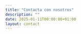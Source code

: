 ```yaml
---
title: "Contacta con nosotros"
description: ""
date: 2025-01-11T00:00:00+01:00
layout: contact
---
```

